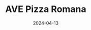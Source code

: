 ---
title: AVE Pizza Romana
address: 90 Rue de la Folie Méricourt, 75011 Paris
date: 2024-04-13
ratings:
- 4
tags:
- italien
- pizza
cover: P1004184_export
---